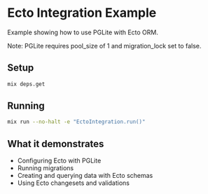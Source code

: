 # Ecto Integration Example

Example showing how to use PGLite with Ecto ORM.

Note: PGLite requires pool_size of 1 and migration_lock set to false.

## Setup

```bash
mix deps.get
```

## Running

```bash
mix run --no-halt -e "EctoIntegration.run()"
```

## What it demonstrates

- Configuring Ecto with PGLite
- Running migrations
- Creating and querying data with Ecto schemas
- Using Ecto changesets and validations
